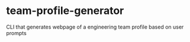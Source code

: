 # team-profile-generator
CLI that generates webpage of a engineering team profile based on user prompts
